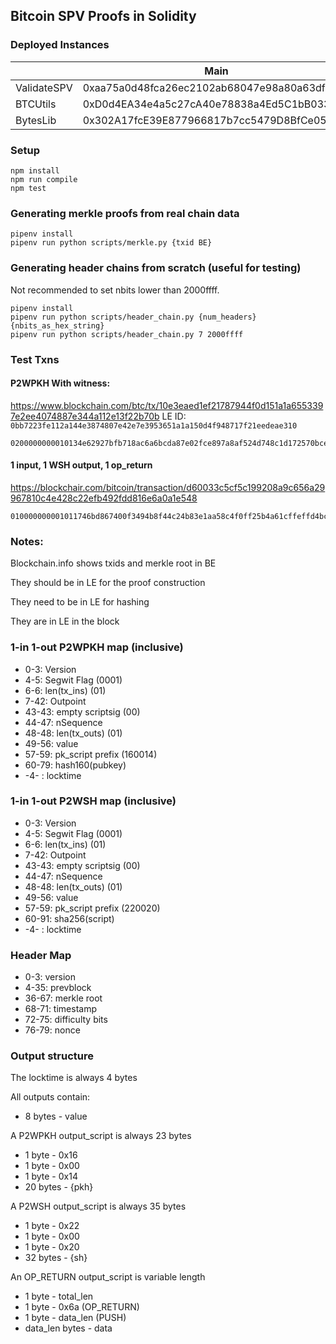 ## Bitcoin SPV Proofs in Solidity

### Deployed Instances

|            | Main                                         | Ropsten
|------------|----------------------------------------------|-------------------------------------------
|ValidateSPV |	0xaa75a0d48fca26ec2102ab68047e98a80a63df1d	|	0x112ef10aef3bde1cd8fd062d805ae8173ec36d66
|BTCUtils    |	0xD0d4EA34e4a5c27cA40e78838a4Ed5C1bB033BbC	|	0x7a79d4112d79af980e741e0b10c47ffa543cc93a
|BytesLib    |	0x302A17fcE39E877966817b7cc5479D8BfCe05295	|	0xcc69fec9ba70d6b4e386bfdb70b94349aff15f53


### Setup
```
npm install
npm run compile
npm test
```

### Generating merkle proofs from real chain data

```
pipenv install
pipenv run python scripts/merkle.py {txid BE}
```

### Generating header chains from scratch (useful for testing)

Not recommended to set nbits lower than 2000ffff.

```
pipenv install
pipenv run python scripts/header_chain.py {num_headers} {nbits_as_hex_string}
pipenv run python scripts/header_chain.py 7 2000ffff
```

### Test Txns

#### P2WPKH With witness:
https://www.blockchain.com/btc/tx/10e3eaed1ef21787944f0d151a1a6553397e2ee4074887e344a112e13f22b70b
LE ID: `0bb7223fe112a144e3874807e42e7e3953651a1a150d4f948717f21eedeae310`
```
0200000000010134e62927bfb718ac6a6bcda87e02fce897a8af524d748c1d172570bce3a7b11a00000000008004000001145c92000000000016001486a92a3c9bd01ed7d9844c842295ccd29bbef467034730440220115db53ebdb1ad3a47399a55a246101fb234e2487a09d509df7d56da91aa8a83022021f90d37e65c457890dbddbe6f1cb60af90541ff539782aa69f846fd0c4b0d1f01004d632102302a34a02288ae9cb62d5f099b78b463124f108b4140e9c2c9657e223419d45267028004b2752102ecc5b51c462ee2ecf47e1ef67e73e884f5f539c779fdc779c7a90615a659a30e68ac00000000
```

#### 1 input, 1 WSH output, 1 op_return
https://blockchair.com/bitcoin/transaction/d60033c5cf5c199208a9c656a29967810c4e428c22efb492fdd816e6a0a1e548
```
010000000001011746bd867400f3494b8f44c24b83e1aa58c4f0ff25b4a61cffeffd4bc0f9ba300000000000ffffffff024897070000000000220020a4333e5612ab1a1043b25755c89b16d55184a42f81799e623e6bc39db8539c180000000000000000166a14edb1b5c2f39af0fec151732585b1049b07895211024730440220276e0ec78028582054d86614c65bc4bf85ff5710b9d3a248ca28dd311eb2fa6802202ec950dd2a8c9435ff2d400cc45d7a4854ae085f49e05cc3f503834546d410de012103732783eef3af7e04d3af444430a629b16a9261e4025f52bf4d6d026299c37c7400000000
```

### Notes:
Blockchain.info shows txids and merkle root in BE

They should be in LE for the proof construction

They need to be in LE for hashing

They are in LE in the block

### 1-in 1-out P2WPKH map (inclusive)
* 0-3: Version
* 4-5: Segwit Flag (0001)
* 6-6: len(tx_ins) (01)
* 7-42: Outpoint
* 43-43: empty scriptsig (00)
* 44-47: nSequence
* 48-48: len(tx_outs) (01)
* 49-56: value
* 57-59: pk_script prefix (160014)
* 60-79: hash160(pubkey)
* -4- : locktime

### 1-in 1-out P2WSH map (inclusive)
* 0-3: Version
* 4-5: Segwit Flag (0001)
* 6-6: len(tx_ins) (01)
* 7-42: Outpoint
* 43-43: empty scriptsig (00)
* 44-47: nSequence
* 48-48: len(tx_outs) (01)
* 49-56: value
* 57-59: pk_script prefix (220020)
* 60-91: sha256(script)
* -4- : locktime

### Header Map
* 0-3: version
* 4-35: prevblock
* 36-67: merkle root
* 68-71: timestamp
* 72-75: difficulty bits
* 76-79: nonce

### Output structure

The locktime is always 4 bytes

All outputs contain:
* 8 bytes - value

A P2WPKH output_script is always 23 bytes
* 1 byte - 0x16
* 1 byte - 0x00
* 1 byte - 0x14
* 20 bytes - {pkh}

A P2WSH output_script is always 35 bytes
* 1 byte - 0x22
* 1 byte - 0x00
* 1 byte - 0x20
* 32 bytes - {sh}

An OP_RETURN output_script is variable length
* 1 byte - total_len
* 1 byte - 0x6a         (OP_RETURN)
* 1 byte - data_len     (PUSH)
* data_len bytes - data
